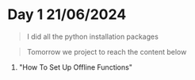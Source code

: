 # Day 1 21/06/2024

> I did all the python installation packages

> Tomorrow we project to reach the content below

1. "How To Set Up Offline Functions"

